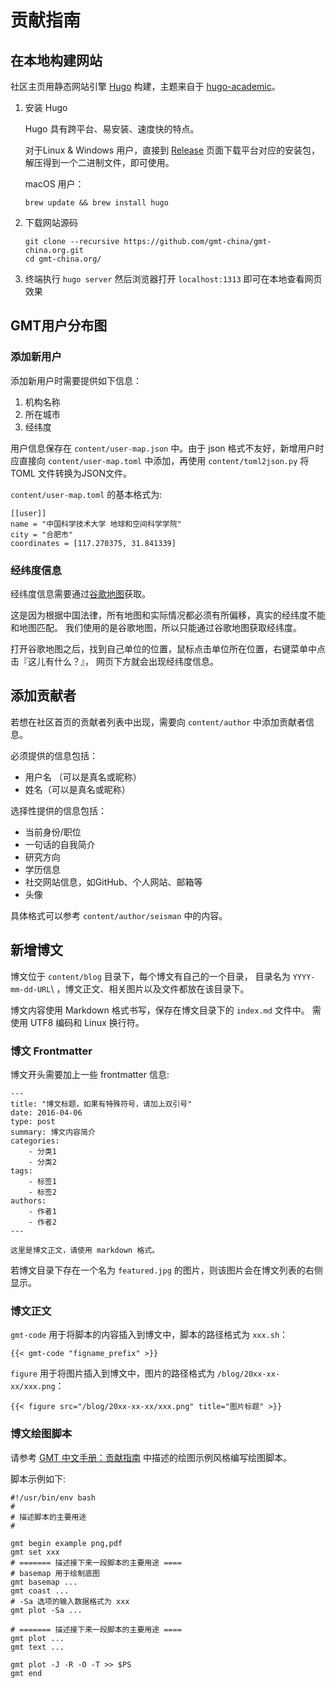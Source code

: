 # 贡献指南

## 在本地构建网站

社区主页用静态网站引擎 [Hugo](https://gohugo.io/) 构建，主题来自于
[hugo-academic](https://github.com/gcushen/hugo-academic)。

1.  安装 Hugo

    Hugo 具有跨平台、易安装、速度快的特点。

    对于Linux & Windows 用户，直接到 [Release](https://github.com/gohugoio/hugo/releases)
    页面下载平台对应的安装包，解压得到一个二进制文件，即可使用。

    macOS 用户：

        brew update && brew install hugo

2.  下载网站源码

    ```
    git clone --recursive https://github.com/gmt-china/gmt-china.org.git
    cd gmt-china.org/
    ```

3.  终端执行 `hugo server` 然后浏览器打开 `localhost:1313` 即可在本地查看网页效果

## GMT用户分布图

### 添加新用户

添加新用户时需要提供如下信息：

1. 机构名称
2. 所在城市
3. 经纬度

用户信息保存在 `content/user-map.json` 中。由于 json 格式不友好，新增用户时
应直接向 `content/user-map.toml` 中添加，再使用 `content/toml2json.py` 将 TOML
文件转换为JSON文件。

`content/user-map.toml` 的基本格式为:

```
[[user]]
name = "中国科学技术大学 地球和空间科学学院"
city = "合肥市"
coordinates = [117.270375, 31.841339]
```

### 经纬度信息

经纬度信息需要通过[谷歌地图](http://www.google.cn/maps)获取。

这是因为根据中国法律，所有地图和实际情况都必须有所偏移，真实的经纬度不能和地图匹配。
我们使用的是谷歌地图，所以只能通过谷歌地图获取经纬度。

打开谷歌地图之后，找到自己单位的位置，鼠标点击单位所在位置，右键菜单中点击『这儿有什么？』，
网页下方就会出现经纬度信息。

## 添加贡献者

若想在社区首页的贡献者列表中出现，需要向 `content/author` 中添加贡献者信息。

必须提供的信息包括：

- 用户名 （可以是真名或昵称）
- 姓名（可以是真名或昵称）

选择性提供的信息包括：

- 当前身份/职位
- 一句话的自我简介
- 研究方向
- 学历信息
- 社交网站信息，如GitHub、个人网站、邮箱等
- 头像

具体格式可以参考 `content/author/seisman` 中的内容。

## 新增博文

博文位于 `content/blog` 目录下，每个博文有自己的一个目录，
目录名为 `YYYY-mm-dd-URL`\ ，博文正文、相关图片以及文件都放在该目录下。

博文内容使用 Markdown 格式书写，保存在博文目录下的 `index.md` 文件中。
需使用 UTF8 编码和 Linux 换行符。

### 博文 Frontmatter

博文开头需要加上一些 frontmatter 信息:
```
---
title: "博文标题，如果有特殊符号，请加上双引号"
date: 2016-04-06
type: post
summary: 博文内容简介
categories:
    - 分类1
    - 分类2
tags:
    - 标签1
    - 标签2
authors:
    - 作者1
    - 作者2
---

这里是博文正文，请使用 markdown 格式。
```

若博文目录下存在一个名为 `featured.jpg` 的图片，则该图片会在博文列表的右侧显示。

### 博文正文

`gmt-code` 用于将脚本的内容插入到博文中，脚本的路径格式为 `xxx.sh`：

```
{{< gmt-code "figname_prefix" >}}
```

`figure` 用于将图片插入到博文中，图片的路径格式为 `/blog/20xx-xx-xx/xxx.png`：

```
{{< figure src="/blog/20xx-xx-xx/xxx.png" title="图片标题" >}}
```


### 博文绘图脚本

请参考 [GMT 中文手册：贡献指南](https://docs.gmt-china.org/latest/contributing/)
中描述的绘图示例风格编写绘图脚本。

脚本示例如下:
```
#!/usr/bin/env bash
#
# 描述脚本的主要用途
#

gmt begin example png,pdf
gmt set xxx
# ======= 描述接下来一段脚本的主要用途 ====
# basemap 用于绘制底图
gmt basemap ...
gmt coast ...
# -Sa 选项的输入数据格式为 xxx
gmt plot -Sa ...

# ======= 描述接下来一段脚本的主要用途 ====
gmt plot ...
gmt text ...

gmt plot -J -R -O -T >> $PS
gmt end
```
